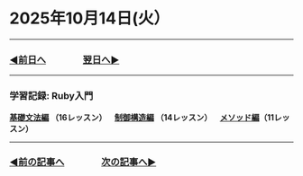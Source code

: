# 2025年10月14日(火）

---

### [◀️前日へ](https://github.com/yuasys/chatty-journal/blob/main/2025/10/2025-10-13.md)&emsp;&emsp;&emsp;&emsp;[翌日へ▶️](https://github.com/yuasys/chatty-journal/blob/main/2025/10/2025-10-15.md)

---

### 学習記録: Ruby入門

<b>[基礎文法編](https://dotinstall.com/lessons/basic_ruby_grammar) （16レッスン）&emsp;[制御構造編](https://dotinstall.com/lessons/basic_ruby_controls) （14レッスン）&emsp;[メソッド編](https://dotinstall.com/lessons/basic_ruby_methods)（11レッスン）
</b>

---

### [◀️前の記事へ](https://github.com/yuasys/chatty-journal/blob/main/2025/10/2025-10-13.md)&emsp;&emsp;&emsp;&emsp;[次の記事へ▶️](https://github.com/yuasys/chatty-journal/blob/main/2025/10/2025-10-15.md)
